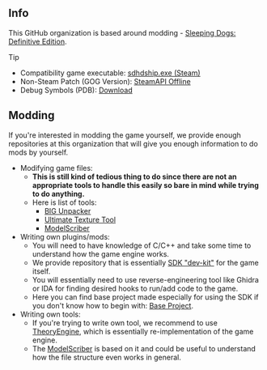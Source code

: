## Info
This GitHub organization is based around modding - [Sleeping Dogs: Definitive Edition](https://store.steampowered.com/app/307690/Sleeping_Dogs_Definitive_Edition/).

> [!TIP]
> - Compatibility game executable: [sdhdship.exe (Steam)](https://mega.nz/file/fK5SWARD#1fAWkxAHaKCIMDaJ5XAQKvjs6gK4RCQo5ZlvvtHWtVw)
> - Non-Steam Patch (GOG Version): [SteamAPI Offline](https://github.com/SDmodding/SteamAPI_Offline/releases/latest/download/Release.rar)
> - Debug Symbols (PDB): [Download](https://mega.nz/file/aThlWBSB#7hG3yh6G5hUjX2Dy-1Kqjqwq9gSAREJJeWqyeS1K_m8)

## Modding
If you're interested in modding the game yourself, we provide enough repositories at this organization that will give you enough information to do mods by yourself.

- Modifying game files:
  - **This is still kind of tedious thing to do since there are not an appropriate tools to handle this easily so bare in mind while trying to do anything.** 
  - Here is list of tools:
    - [BIG Unpacker](https://mega.nz/file/CeJhwIaZ#gL0Byx7utvwSNVdVdn49319_2RPu-5_PzkL4_F_xPDY)
    - [Ultimate Texture Tool](https://github.com/sneakyevil/SD-UltimateTexTool)
    - [ModelScriber](https://github.com/SDmodding/ModelScriber)
- Writing own plugins/mods:
  - You will need to have knowledge of C/C++ and take some time to understand how the game engine works.
  - We provide repository that is essentially [SDK "dev-kit"](https://github.com/SDmodding/SDK) for the game itself.
  - You will essentially need to use reverse-engineering tool like Ghidra or IDA for finding desired hooks to run/add code to the game.
  - Here you can find base project made especially for using the SDK if you don't know how to begin with: [Base Project](https://github.com/SDmodding/SDK-Base).
- Writing own tools:
  - If you're trying to write own tool, we recommend to use [TheoryEngine](https://github.com/SDmodding/TheoryEngine), which is essentially re-implementation of the game engine.
  - The [ModelScriber](https://github.com/SDmodding/ModelScriber) is based on it and could be useful to understand how the file structure even works in general.
